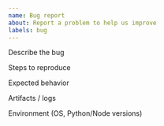 ```yaml
---
name: Bug report
about: Report a problem to help us improve
labels: bug
---
```


Describe the bug

Steps to reproduce

Expected behavior

Artifacts / logs

Environment (OS, Python/Node versions)

